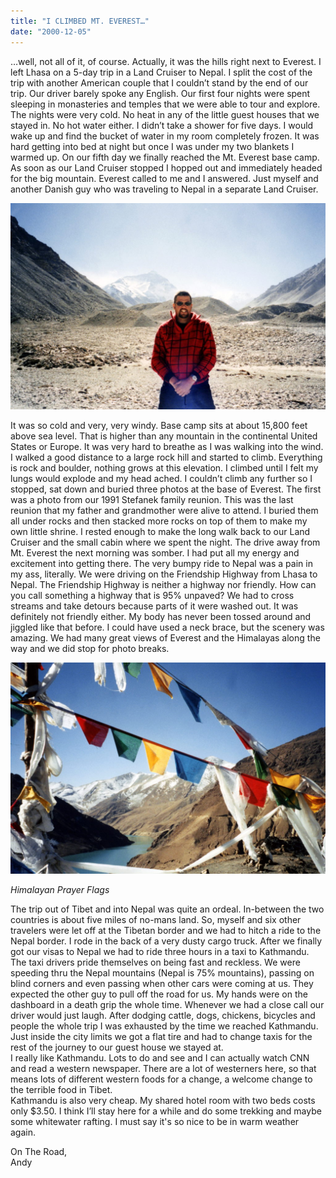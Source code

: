 ```yaml
---
title: "I CLIMBED MT. EVEREST…"
date: "2000-12-05"
---
```


…well, not all of it, of course. Actually, it was the hills right next to Everest. I left Lhasa on a 5-day trip in a Land Cruiser to Nepal. I split the cost of the trip with another American couple that I couldn’t stand by the end of our trip. Our driver barely spoke any English. Our first four nights were spent sleeping in monasteries and temples that we were able to tour and explore. The nights were very cold. No heat in any of the little guest houses that we stayed in. No hot water either. I didn’t take a shower for five days. I would wake up and find the bucket of water in my room completely frozen. It was hard getting into bed at night but once I was under my two blankets I warmed up. On our fifth day we finally reached the Mt. Everest base camp. As soon as our Land Cruiser stopped I hopped out and immediately headed for the big mountain. Everest called to me and I answered. Just myself and another Danish guy who was traveling to Nepal in a separate Land Cruiser.

[![](images/089AndyMtEverestTibet-1024x672.jpg)](http://localhost/andy/wp-content/uploads/2017/10/089AndyMtEverestTibet.jpg)

It was so cold and very, very windy. Base camp sits at about 15,800 feet above sea level. That is higher than any mountain in the continental United States or Europe. It was very hard to breathe as I was walking into the wind. I walked a good distance to a large rock hill and started to climb. Everything is rock and boulder, nothing grows at this elevation. I climbed until I felt my lungs would explode and my head ached. I couldn’t climb any further so I stopped, sat down and buried three photos at the base of Everest. The first was a photo from our 1991 Stefanek family reunion. This was the last reunion that my father and grandmother were alive to attend. I buried them all under rocks and then stacked more rocks on top of them to make my own little shrine. I rested enough to make the long walk back to our Land Cruiser and the small cabin where we spent the night. The drive away from Mt. Everest the next morning was somber. I had put all my energy and excitement into getting there. The very bumpy ride to Nepal was a pain in my ass, literally. We were driving on the Friendship Highway from Lhasa to Nepal. The Friendship Highway is neither a highway nor friendly. How can you call something a highway that is 95% unpaved? We had to cross streams and take detours because parts of it were washed out. It was definitely not friendly either. My body has never been tossed around and jiggled like that before. I could have used a neck brace, but the scenery was amazing. We had many great views of Everest and the Himalayas along the way and we did stop for photo breaks.

[![](images/087HimalayaPrayerFlagsTibet-1024x686.jpg)](http://localhost/andy/wp-content/uploads/2000/12/087HimalayaPrayerFlagsTibet.jpg)

_Himalayan Prayer Flags_

The trip out of Tibet and into Nepal was quite an ordeal. In-between the two countries is about five miles of no-mans land. So, myself and six other travelers were let off at the Tibetan border and we had to hitch a ride to the Nepal border. I rode in the back of a very dusty cargo truck. After we finally got our visas to Nepal we had to ride three hours in a taxi to Kathmandu. The taxi drivers pride themselves on being fast and reckless. We were speeding thru the Nepal mountains (Nepal is 75% mountains), passing on blind corners and even passing when other cars were coming at us. They expected the other guy to pull off the road for us. My hands were on the dashboard in a death grip the whole time. Whenever we had a close call our driver would just laugh. After dodging cattle, dogs, chickens, bicycles and people the whole trip I was exhausted by the time we reached Kathmandu. Just inside the city limits we got a flat tire and had to change taxis for the rest of the journey to our guest house we stayed at.  
I really like Kathmandu. Lots to do and see and I can actually watch CNN and read a western newspaper. There are a lot of westerners here, so that means lots of different western foods for a change, a welcome change to the terrible food in Tibet.  
Kathmandu is also very cheap. My shared hotel room with two beds costs only $3.50. I think I’ll stay here for a while and do some trekking and maybe some whitewater rafting. I must say it's so nice to be in warm weather again.

On The Road,  
Andy
